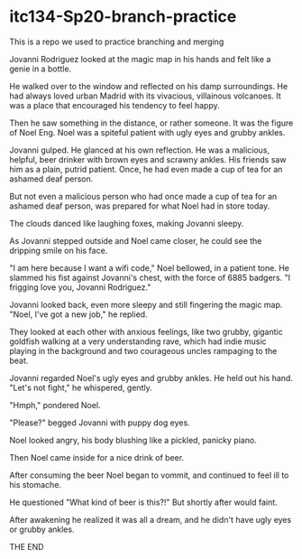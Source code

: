 # itc134-Sp20-branch-practice
 This is a repo we used to practice branching and merging

Jovanni Rodriguez looked at the magic map in his hands and felt like a genie in a bottle.

He walked over to the window and reflected on his damp surroundings. He had always loved urban Madrid with its vivacious, villainous volcanoes. It was a place that encouraged his tendency to feel happy.

Then he saw something in the distance, or rather someone. It was the figure of Noel Eng. Noel was a spiteful patient with ugly eyes and grubby ankles.

Jovanni gulped. He glanced at his own reflection. He was a malicious, helpful, beer drinker with brown eyes and scrawny ankles. His friends saw him as a plain, putrid patient. Once, he had even made a cup of tea for an ashamed deaf person.

But not even a malicious person who had once made a cup of tea for an ashamed deaf person, was prepared for what Noel had in store today.

The clouds danced like laughing foxes, making Jovanni sleepy.

As Jovanni stepped outside and Noel came closer, he could see the dripping smile on his face.

"I am here because I want a wifi code," Noel bellowed, in a patient tone. He slammed his fist against Jovanni's chest, with the force of 6885 badgers. "I frigging love you, Jovanni Rodriguez."

Jovanni looked back, even more sleepy and still fingering the magic map. "Noel, I've got a new job," he replied.

They looked at each other with anxious feelings, like two grubby, gigantic goldfish walking at a very understanding rave, which had indie music playing in the background and two courageous uncles rampaging to the beat.

Jovanni regarded Noel's ugly eyes and grubby ankles. He held out his hand. "Let's not fight," he whispered, gently.

"Hmph," pondered Noel.

"Please?" begged Jovanni with puppy dog eyes.

Noel looked angry, his body blushing like a pickled, panicky piano.

Then Noel came inside for a nice drink of beer.

After consuming the beer Noel began to vommit, and continued to feel ill to his stomache. 

He questioned "What kind of beer is this?!" But shortly after would faint. 

After awakening he realized it was all a dream, and he didn't have ugly eyes or grubby ankles. 

THE END
